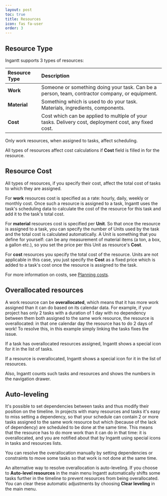 ```yaml
---
layout: post
toc: true
title: Resources
icon: fas fa-user
order: 3
---
```


## Resource Type

Ingantt supports 3 types of resources:

Resource Type | Description
:------------ | :---------------------------------------------------------------------------------------------------
**Work**      | Someone or something doing your task. Can be a person, team, contractor company, or equipment.
**Material**  | Something which is used to do your task. Materials, ingredients, components.
**Cost**      | Cost which can be applied to multiple of your tasks. Delivery cost, deployment cost, any fixed cost.

Only work resources, when assigned to tasks, affect scheduling.

All types of resources affect cost calculations if **Cost** field is filled in for the resource.

## Resource Cost

All types of resources, if you specify their cost, affect the total cost of tasks to which they are assigned.

For **work** resources cost is specified as a rate: hourly, daily, weekly or monthly cost. Once such a resource is assigned to a task, Ingantt uses the task's scheduling data to calculate the cost of the resource for this task and add it to the task's total cost.

For **material** resources cost is specified per **Unit**. So that once the resource is assigned to a task, you can specify the number of Units used by the task and the total cost is calculated automatically. A Unit is something that you define for yourself: can be any measurement of material items (a ton, a box, a gallon etc.), so you set the price per this Unit as resource's **Cost**.

For **cost** resources you specify the total cost of the resource. Units are not applicable in this case, you just specify the **Cost** as a fixed price which is added to a task's cost once the resource is assigned to the task.

For more information on costs, see [Planning costs](../planning-costs/).

## Overallocated resources

A work resource can be **overallocated**, which means that it has more work assigned than it can do based on its calendar data. For example, if your project has only 2 tasks with a duration of 1 day with no dependency between them both assigned to the same work resource, the resource is overallocated: in that one calendar day the resource has to do 2 days of work! To resolve this, in this example simply linking the tasks fixes the issue.

If a task has overallocated resources assigned, Ingantt shows a special icon for it in the list of tasks.

If a resource is overallocated, Ingantt shows a special icon for it in the list of resources.

Also, Ingantt counts such tasks and resources and shows the numbers in the navigation drawer.

## Auto-leveling

It's possible to set dependencies between tasks and thus modify their position on the timeline. In projects with many resources and tasks it's easy to miss setting a dependency, so that your schedule can contain 2 or more tasks assigned to the same work resource but which (because of the lack of dependency) are scheduled to be done at the same time. This means that the resource has to do more work than it can do in that time: it is overallocated, and you are notified about that by Ingantt using special icons in tasks and resources lists.

You can resolve the overallocation manually by setting dependencies or constraints to move some tasks so that work is not done at the same time.

An alternative way to resolve overallocation is auto-leveling. If you choose to **Auto-level resources** in the main menu Ingantt automatically shifts some tasks further in the timeline to prevent resources from being overallocated. You can clear these automatic adjustments by choosing **Clear leveling** in the main menu.
